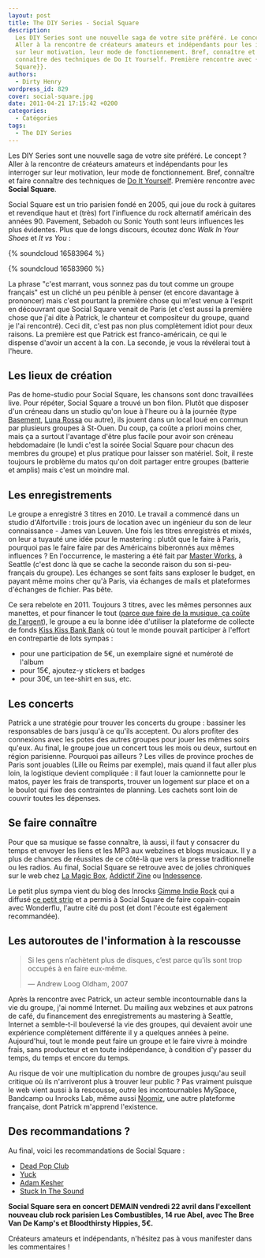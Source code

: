 ```yaml
---
layout: post
title: The DIY Series - Social Square
description:
  Les DIY Series sont une nouvelle saga de votre site préféré. Le concept ?
  Aller à la rencontre de créateurs amateurs et indépendants pour les interroger
  sur leur motivation, leur mode de fonctionnement. Bref, connaître et faire
  connaître des techniques de Do It Yourself. Première rencontre avec {{Social
  Square}}.
authors:
  - Dirty Henry
wordpress_id: 829
cover: social-square.jpg
date: 2011-04-21 17:15:42 +0200
categories:
  - Catégories
tags:
  - The DIY Series
---
```


Les DIY Series sont une nouvelle saga de votre site préféré. Le concept ? Aller
à la rencontre de créateurs amateurs et indépendants pour les interroger sur
leur motivation, leur mode de fonctionnement. Bref, connaître et faire connaître
des techniques de [Do It Yourself](http://fr.wikipedia.org/wiki/Do_it_yourself).
Première rencontre avec **Social Square**.

Social Square est un trio parisien fondé en 2005, qui joue du rock à guitares et
revendique haut et (très) fort l'influence du rock alternatif américain des
années 90. Pavement, Sebadoh ou Sonic Youth sont leurs influences les plus
évidentes. Plus que de longs discours, écoutez donc _Walk In Your Shoes_ et *It
vs You* :

{% soundcloud 16583964 %}

{% soundcloud 16583960 %}

La phrase "c'est marrant, vous sonnez pas du tout comme un groupe français" est
un cliché un peu pénible à penser (et encore davantage à prononcer) mais c'est
pourtant la première chose qui m'est venue à l'esprit en découvrant que Social
Square venait de Paris (et c'est aussi la première chose que j'ai dite à
Patrick, le chanteur et compositeur du groupe, quand je l'ai rencontré). Ceci
dit, c'est pas non plus complètement idiot pour deux raisons. La première est
que Patrick est franco-américain, ce qui le dispense d'avoir un accent à la con.
La seconde, je vous la révélerai tout à l'heure.

## Les lieux de création

Pas de home-studio pour Social Square, les chansons sont donc travaillées live.
Pour répéter, Social Square a trouvé un bon filon. Plutôt que disposer d'un
créneau dans un studio qu'on loue à l'heure ou à la journée (type
[Basement](http://www.basementprod.com/),
[Luna Rossa](http://www.studiolunarossa.com/) ou autre), ils jouent dans un
local loué en commun par plusieurs groupes à St-Ouen. Du coup, ça coûte a priori
moins cher, mais ça a surtout l'avantage d'être plus facile pour avoir son
créneau hebdomadaire (le lundi c'est la soirée Social Square pour chacun des
membres du groupe) et plus pratique pour laisser son matériel. Soit, il reste
toujours le problème du matos qu'on doit partager entre groupes (batterie et
amplis) mais c'est un moindre mal.

## Les enregistrements

Le groupe a enregistré 3 titres en 2010. Le travail a commencé dans un studio
d'Alfortville : trois jours de location avec un ingénieur du son de leur
connaissance - James van Leuven. Une fois les titres enregistrés et mixés, on
leur a tuyauté une idée pour le mastering : plutôt que le faire à Paris,
pourquoi pas le faire faire par des Américains biberonnés aux mêmes influences ?
En l'occurrence, le mastering a été fait par
[Master Works](http://www.master-works.com/), à Seattle (c'est donc là que se
cache la seconde raison du son si-peu-français du groupe). Les échanges se sont
faits sans exploser le budget, en payant même moins cher qu'à Paris, via
échanges de mails et plateformes d'échanges de fichier. Pas bête.

Ce sera rebelote en 2011. Toujours 3 titres, avec les mêmes personnes aux
manettes, et pour financer le tout
([parce que faire de la musique, ça coûte de l'argent](http://www.youtube.com/watch?v=XKnCGUV8ZZI#t=0m30s)),
le groupe a eu la bonne idée d'utiliser la plateforme de collecte de fonds
[Kiss Kiss Bank Bank](http://www.kisskissbankbank.com/projects/enregistrement-du-premier-album-de-social-square)
où tout le monde pouvait participer à l'effort en contrepartie de lots sympas :

- pour une participation de 5€, un exemplaire signé et numéroté de l'album
- pour 15€, ajoutez-y stickers et badges
- pour 30€, un tee-shirt en sus, etc.

## Les concerts

Patrick a une stratégie pour trouver les concerts du groupe : bassiner les
responsables de bars jusqu'à ce qu'ils acceptent. Ou alors profiter des
connexions avec les potes des autres groupes pour jouer les mêmes soirs qu'eux.
Au final, le groupe joue un concert tous les mois ou deux, surtout en région
parisienne. Pourquoi pas ailleurs ? Les villes de province proches de Paris sont
jouables (Lille ou Reims par exemple), mais quand il faut aller plus loin, la
logistique devient compliquée : il faut louer la camionnette pour le matos,
payer les frais de transports, trouver un logement sur place et on a le boulot
qui fixe des contraintes de planning. Les cachets sont loin de couvrir toutes
les dépenses.

## Se faire connaître

Pour que sa musique se fasse connaître, là aussi, il faut y consacrer du temps
et envoyer les liens et les MP3 aux webzines et blogs musicaux. Il y a plus de
chances de réussites de ce côté-là que vers la presse traditionnelle ou les
radios. Au final, Social Square se retrouve avec de jolies chroniques sur le web
chez
[La Magic Box](http://90plan.ovh.net/~lamagicb/visuArticles.php3?typeArticle=9#4180),
[Addictif Zine](http://www.addictif-zine.com/accueil/item/2148-social-square-it-vs-you)
ou [Indessence](http://indessence.net/2010/07/social-square-it-vs-you.html).

Le petit plus sympa vient du blog des Inrocks
[Gimme Indie Rock](http://blogs.lesinrocks.com/gimmeindierock/) qui a diffusé
[ce petit strip](http://blogs.lesinrocks.com/gimmeindierock/2010/09/13/wonderflusocial-square/)
et a permis à Social Square de faire copain-copain avec Wonderflu, l'autre cité
du post (et dont l'écoute est également recommandée).

## Les autoroutes de l'information à la rescousse

> Si les gens n’achètent plus de disques, c’est parce qu’ils sont trop occupés à
> en faire eux-même.
>
> — Andrew Loog Oldham, 2007

Après la rencontre avec Patrick, un acteur semble incontournable dans la vie du
groupe, j'ai nommé Internet. Du mailing aux webzines et aux patrons de café, du
financement des enregistrements au mastering à Seattle, Internet a semble-t-il
bouleversé la vie des groupes, qui devaient avoir une expérience complètement
différente il y a quelques années à peine. Aujourd'hui, tout le monde peut faire
un groupe et le faire vivre à moindre frais, sans producteur et en toute
indépendance, à condition d'y passer du temps, du temps et encore du temps.

Au risque de voir une multiplication du nombre de groupes jusqu'au seuil
critique où ils n'arriveront plus à trouver leur public ? Pas vraiment puisque
le web vient aussi à la rescousse, outre les incontournables MySpace, Bandcamp
ou Inrocks Lab, même aussi [Noomiz](http://www.noomiz.com/), une autre
plateforme française, dont Patrick m'apprend l'existence.

## Des recommandations ?

Au final, voici les recommandations de Social Square :

- [Dead Pop Club](http://deadpopclub.free.fr/)
- [Yuck](http://www.myspace.com/yuckband)
- [Adam Kesher](http://www.myspace.com/adamkesher)
- [Stuck In The Sound](http://www.myspace.com/stuckinthesound)

**Social Square sera en concert DEMAIN vendredi 22 avril dans l'excellent
nouveau club rock parisien Les Combustibles, 14 rue Abel, avec The Bree Van De
Kamp's et Bloodthirsty Hippies, 5€.**

Créateurs amateurs et indépendants, n'hésitez pas à vous manifester dans les
commentaires !
